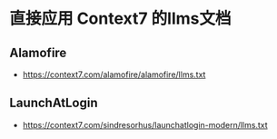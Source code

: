 # 直接应用 Context7 的llms文档

## Alamofire

- <https://context7.com/alamofire/alamofire/llms.txt>

## LaunchAtLogin

- <https://context7.com/sindresorhus/launchatlogin-modern/llms.txt>
